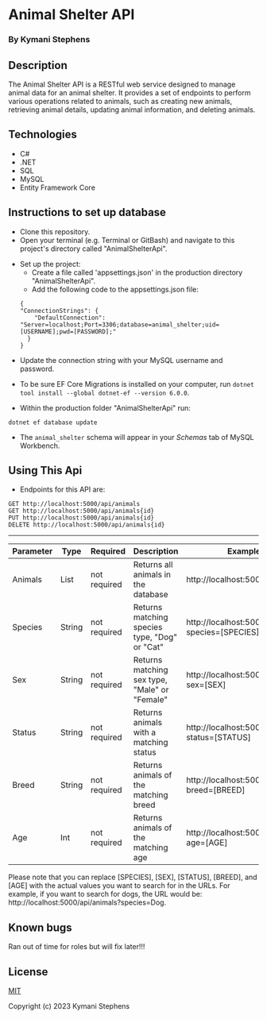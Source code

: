 # Animal Shelter API

### By Kymani Stephens

## Description

The Animal Shelter API is a RESTful web service designed to manage animal data for an animal shelter. It provides a set of endpoints to perform various operations related to animals, such as creating new animals, retrieving animal details, updating animal information, and deleting animals.

## Technologies

- C#
- .NET
- SQL
- MySQL
- Entity Framework Core

## Instructions to set up database

- Clone this repository.
- Open your terminal (e.g. Terminal or GitBash) and navigate to this project's directory called "AnimalShelterApi".

* Set up the project:
  - Create a file called 'appsettings.json' in the production directory "AnimalShelterApi".
  - Add the following code to the appsettings.json file:
  ```
  {
  "ConnectionStrings": {
      "DefaultConnection": "Server=localhost;Port=3306;database=animal_shelter;uid=[USERNAME];pwd=[PASSWORD];"
    }
  }
  ```

- Update the connection string with your MySQL username and password.

- To be sure EF Core Migrations is installed on your computer, run `dotnet tool install --global dotnet-ef --version 6.0.0`.
- Within the production folder "AnimalShelterApi" run:

```
dotnet ef database update
```

- The `animal_shelter` schema will appear in your _Schemas_ tab of MySQL Workbench.

## Using This Api

- Endpoints for this API are:

```
GET http://localhost:5000/api/animals
GET http://localhost:5000/api/animals{id}
PUT http://localhost:5000/api/animals{id}
DELETE http://localhost:5000/api/animals{id}

```
<hr>


| Parameter  | Type   | Required     | Description                                      | Example Url  |
|----------- |-----   | ---------    | -------------                                    | ----------  |
| Animals | List | not required | Returns all animals in the database | http://localhost:5000/api/animals |
| Species       | String | not required | Returns matching species type, "Dog" or "Cat"     | http://localhost:5000/api/animals?species=[SPECIES] |
| Sex   | String | not required | Returns matching sex type, "Male" or "Female" | http://localhost:5000/api/animals?sex=[SEX] |
| Status    | String | not required | Returns animals with a matching status | http://localhost:5000/api/animals?status=[STATUS] |
| Breed | String | not required | Returns animals of the matching breed | http://localhost:5000/api/animals?breed=[BREED] |
| Age | Int | not required | Returns animals of the matching age | http://localhost:5000/api/animals?age=[AGE] |

Please note that you can replace [SPECIES], [SEX], [STATUS], [BREED], and [AGE] with the actual values you want to search for in the URLs. For example, if you want to search for dogs, the URL would be: http://localhost:5000/api/animals?species=Dog.

## Known bugs

Ran out of time for roles but will fix later!!!

## License

[MIT](https://opensource.org/license/mit)

Copyright (c) 2023 Kymani Stephens
